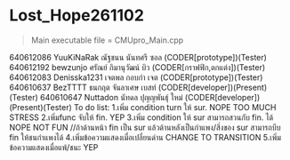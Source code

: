 # Lost_Hope261102 
>Main executable file = CMUpro_Main.cpp

640612086 YuuKiNaRak ณัฐชนน นันทศรี ซอล (CODER[prototype])(Tester)
640612192 bewzunjo ศรัณย์ กิมานุวัฒน์ บิว    (CODER[กราฟฟิก,ตกแต่ง])(Tester) 
640612083 Denisska1231 เจตพล กอบกำ เจต (CODER[prototype])(Tester) 
640610637 BezTTTT ธนกฤต จันลาเศษ เบสท์   (CODER[developer])(Present)(Tester) 
640610647 Nuttadon นัทดล ปุญญพันธุ์ ใหม่   (CODER[developer])(Present)(Tester)
To do list:
    1.เพิ่ม condition turn ให้ sur. NOPE TOO MUCH STRESS
    2.เพิ่มfunc จับให้ fin. YEP
    3.เพิ่ม condition ให้ sur สามารถสวนกับ fin. ได้ NOPE NOT FUN
     //ถ้าด้านหน้า fin เป็น sur แล้วด้านหลังเป็นกำแพง/สิ่งของ sur สามารถบีบ fin ให้ชนกำแพงได้ 
    4.เพิ่มข้อความแสดงเมื่อเปลี่ยนด่าน CHANGE TO TRANSITION
    5.เพิ่มข้อความแสดงเมื่อแพ้/ชนะ YEP
    
